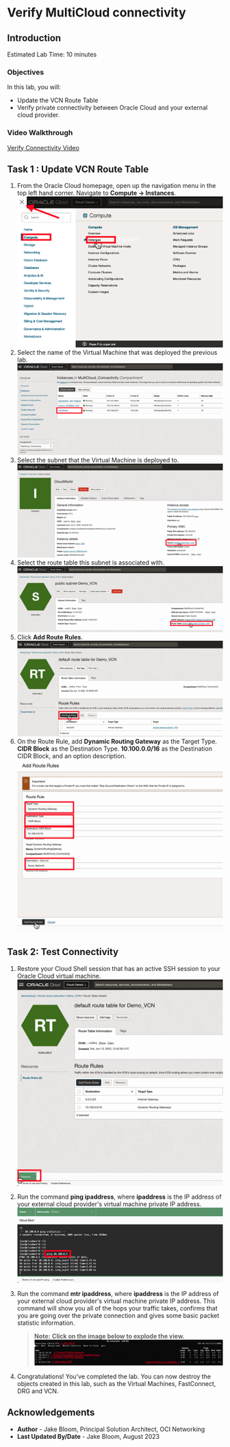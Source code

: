 # Verify MultiCloud connectivity

## Introduction

Estimated Lab Time: 10 minutes

### Objectives

In this lab, you will:

* Update the VCN Route Table
* Verify private connectivity between Oracle Cloud and your external cloud provider.

### Video Walkthrough

[Verify Connectivity Video](youtube:oTcQNfchMKc:large)

## Task 1 : Update VCN Route Table

1. From the Oracle Cloud homepage, open up the navigation menu in the top left hand corner. Navigate to **Compute -> Instances**.
    ![Select Deployed VM](images/route-table-1.png)
2. Select the name of the Virtual Machine that was deployed the previous lab.
    ![Click on the name](images/route-table-2.png)
3. Select the subnet that the Virtual Machine is deployed to.
    ![Click on the assigned subnet](images/route-table-3.png)
4. Select the route table this subnet is associated with.
    ![Click on the route table of the subnet](images/route-table-4.png)
5. Click **Add Route Rules**.
    ![Add a route rule](images/route-table-5.png)
6. On the Route Rule, add **Dynamic Routing Gateway** as the Target Type. **CIDR Block** as the Destination Type. **10.100.0.0/16** as the Destination CIDR Block, and an option description.
    ![Add the destination of the cloud provider](images/route-table-6.png)

## Task 2: Test Connectivity

1. Restore your Cloud Shell session that has an active SSH session to your Oracle Cloud virtual machine.
    ![Restore Cloud Shell](images/test-connectivity-1.png)
2. Run the command **ping ipaddress**, where **ipaddress** is the IP address of your external cloud provider's virtual machine private IP address.
    ![Ping the VM](images/test-connectivity-2.png)
3. Run the command **mtr ipaddress**, where **ipaddress** is the IP address of your external cloud provider's virtual machine private IP address. This command will show you all of the hops your traffic takes, confirms that you are going over the private connection and gives some basic packet statistic information.

    > **Note:** **Click on the image below to explode the view.**
    ![MTR to private IP](images/mtr-1.png)
4. Congratulations! You've completed the lab. You can now destroy the objects created in this lab, such as the Virtual Machines, FastConnect, DRG and VCN.

## Acknowledgements

* **Author** - Jake Bloom, Principal Solution Architect, OCI Networking
* **Last Updated By/Date** - Jake Bloom, August 2023
